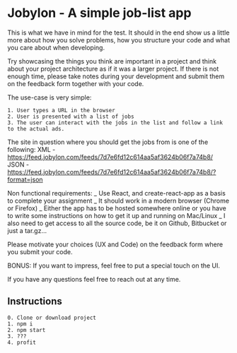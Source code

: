 # Jobylon - A simple job-list app

This is what we have in mind for the test. It should in the end show us a little more about how you solve problems, how you structure your code and what you care about when developing.

Try showcasing the things you think are important in a project and think about your project architecture as if it was a larger project. If there is not enough time, please take notes during your development and submit them on the feedback form together with your code.

The use-case is very simple:

    1. User types a URL in the browser
    2. User is presented with a list of jobs
    3. The user can interact with the jobs in the list and follow a link to the actual ads.

The site in question where you should get the jobs from is one of the following:
XML - https://feed.jobylon.com/feeds/7d7e6fd12c614aa5af3624b06f7a74b8/
JSON - https://feed.jobylon.com/feeds/7d7e6fd12c614aa5af3624b06f7a74b8/?format=json

Non functional requirements:
_ Use React, and create-react-app as a basis to complete your assignment
_ It should work in a modern browser (Chrome or Firefox)
_ Either the app has to be hosted somewhere online or you have to write some instructions on how to get it up and running on Mac/Linux
_ I also need to get access to all the source code, be it on Github, Bitbucket or just a tar.gz...

Please motivate your choices (UX and Code) on the feedback form where you submit your code.

BONUS:
If you want to impress, feel free to put a special touch on the UI.

If you have any questions feel free to reach out at any time.

## Instructions

    0. Clone or download project
    1. npm i
    2. npm start
    3. ???
    4. profit
